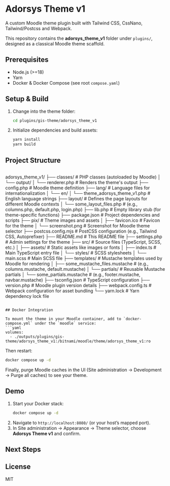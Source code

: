 # Adorsys Theme v1

A custom Moodle theme plugin  built with Tailwind CSS, CssNano, Tailwind/Postcss and Webpack.

This repository contains the **adorsys_theme_v1** folder under `plugins/`, designed as a classical Moodle theme scaffold.

## Prerequisites

- Node.js (>=18)
- Yarn
- Docker & Docker Compose (see root `compose.yaml`)

## Setup & Build

1. Change into the theme folder:
   ```bash
   cd plugins/gis-theme/adorsys_theme_v1
   ```

2. Initialize dependencies and build assets:
   ```bash
   yarn install
   yarn build
   ```

## Project Structure

```
```
adorsys_theme_v1/
├── classes/                    # PHP classes (autoloaded by Moodle)
│   └── output/
│       └── renderer.php        # Renders the theme's output
├── config.php                  # Moodle theme definition
├── lang/                       # Language files for internationalization
│   └── en/
│       └── theme_adorsys_theme_v1.php # English language strings
├── layout/                     # Defines the page layouts for different Moodle contexts
│   └── some_layout_files.php   # (e.g., columns.php, default.php, login.php)
├── lib.php                     # Empty library stub (for theme-specific functions)
├── package.json                # Project dependencies and scripts
├── pix/                        # Theme images and assets
│   ├── favicon.ico             # Favicon for the theme
│   └── screenshot.png          # Screenshot for Moodle theme selector
├── postcss.config.mjs          # PostCSS configuration (e.g., Tailwind CSS, Autoprefixer)
├── README.md                   # This README file
├── settings.php                # Admin settings for the theme
├── src/                        # Source files (TypeScript, SCSS, etc.)
│   ├── assets/                 # Static assets like images or fonts
│   ├── index.ts                # Main TypeScript entry file
│   └── styles/                 # SCSS stylesheets
│       └── main.scss           # Main SCSS file
├── templates/                  # Mustache templates used by Moodle for rendering
│   ├── some_mustache_files.mustache # (e.g., columns.mustache, default.mustache)
│   └── partials/               # Reusable Mustache partials
│       └── some_partials.mustache # (e.g., footer.mustache, navbar.mustache)
├── tsconfig.json               # TypeScript configuration
├── version.php                 # Moodle plugin version details
├── webpack.config.ts           # Webpack configuration for asset bundling
└── yarn.lock                   # Yarn dependency lock file
```

## Docker Integration

To mount the theme in your Moodle container, add to `docker-compose.yml` under the `moodle` service:
```yaml
volumes:
  - ./outputs/plugins/gis-theme/adorsys_theme_v1:/bitnami/moodle/theme/adorsys_theme_v1:ro
```
Then restart:
```bash
docker compose up -d
```
Finally, purge Moodle caches in the UI (Site administration → Development → Purge all caches) to see your theme.

## Demo

1. Start your Docker stack:
   ```bash
   docker compose up -d
   ```
2. Navigate to `http://localhost:8080/` (or your host’s mapped port).
3. In Site administration → Appearance → Theme selector, choose **Adorsys Theme v1** and confirm.


## Next Steps


## License

MIT